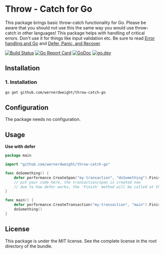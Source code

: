Throw - Catch for Go
====================================

This package brings basic throw-catch functionality for Go.
Please be aware that you should not use this the same way you would use throw-catch in other languages!
This package helps with handling of critical errors. Don't use it for things like input validation etc.
Be sure to read [Error handling and Go](https://blog.golang.org/error-handling-and-go) and [Defer, Panic, and Recover](https://blog.golang.org/defer-panic-and-recover). 

[![Build Status](https://www.travis-ci.com/wernerdweight/throw-catch-go.svg?branch=master)](https://www.travis-ci.com/wernerdweight/throw-catch-go)
[![Go Report Card](https://goreportcard.com/badge/github.com/wernerdweight/throw-catch-go)](https://goreportcard.com/report/github.com/wernerdweight/throw-catch-go)
[![GoDoc](https://godoc.org/github.com/wernerdweight/throw-catch-go?status.svg)](https://godoc.org/github.com/wernerdweight/throw-catch-go)
[![go.dev](https://img.shields.io/badge/go.dev-pkg-007d9c.svg?style=flat)](https://pkg.go.dev/github.com/wernerdweight/throw-catch-go)


Installation
------------

### 1. Installation

```bash
go get github.com/wernerdweight/throw-catch-go
```

Configuration
------------

The package needs no configuration.

Usage
------------

**Use with defer**

```go
package main

import "github.com/wernerdweight/throw-catch-go"

func doSomething() {
    defer performance.CreateSpan("my-transaction", "doSomething").Finish()
    // put your code here, the transaction/span is created now
    // due to how defer works, the 'Finish' method will be called at the end
}

func main() {
    defer performance.CreateTransaction("my-transaction", "main").Finish()
    doSomething()
}
```

License
-------
This package is under the MIT license. See the complete license in the root directory of the bundle.
